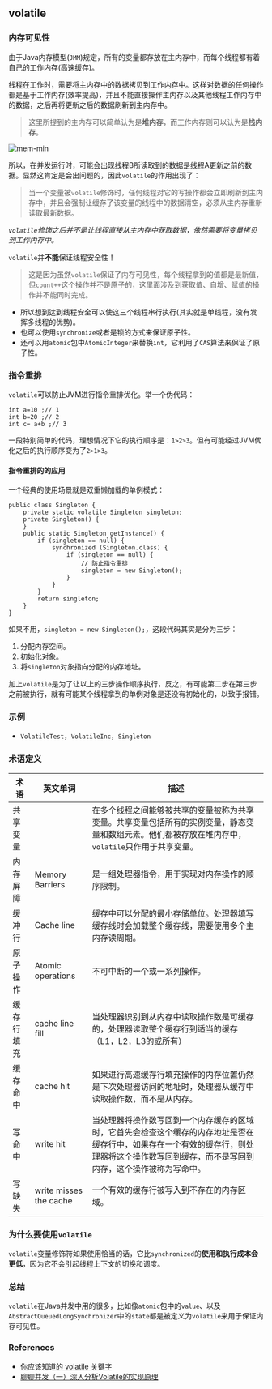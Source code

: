 ## volatile

### 内存可见性
由于Java内存模型(`JMM`)规定，所有的变量都存放在主内存中，而每个线程都有着自己的工作内存(高速缓存)。

线程在工作时，需要将主内存中的数据拷贝到工作内存中。这样对数据的任何操作都是基于工作内存(效率提高)，并且不能直接操作主内存以及其他线程工作内存中的数据，之后再将更新之后的数据刷新到主内存中。
>这里所提到的主内存可以简单认为是**堆内存**，而工作内存则可以认为是**栈内存**。

![mem-min](https://s0.wailian.download/2018/10/23/mem-min.png)

所以，在并发运行时，可能会出现线程B所读取到的数据是线程A更新之前的数据。显然这肯定是会出问题的，因此`volatile`的作用出现了：
>当一个变量被`volatile`修饰时，任何线程对它的写操作都会立即刷新到主内存中，并且会强制让缓存了该变量的线程中的数据清空，必须从主内存重新读取最新数据。

_`volatile`修饰之后并不是让线程直接从主内存中获取数据，依然需要将变量拷贝到工作内存中。_

`volatile`并**不能**保证线程安全性！
>这是因为虽然`volatile`保证了内存可见性，每个线程拿到的值都是最新值，但`count++`这个操作并不是原子的，这里面涉及到获取值、自增、赋值的操作并不能同时完成。

- 所以想到达到线程安全可以使这三个线程串行执行(其实就是单线程，没有发挥多线程的优势)。
- 也可以使用`synchronize`或者是锁的方式来保证原子性。
- 还可以用`atomic`包中`AtomicInteger`来替换`int`，它利用了`CAS`算法来保证了原子性。

### 指令重排
`volatile`可以防止JVM进行指令重排优化。举一个伪代码：
```
int a=10 ;// 1
int b=20 ;// 2
int c= a+b ;// 3
```
一段特别简单的代码，理想情况下它的执行顺序是：`1>2>3`。但有可能经过JVM优化之后的执行顺序变为了`2>1>3`。

#### 指令重排的的应用
一个经典的使用场景就是双重懒加载的单例模式：
```
public class Singleton {
    private static volatile Singleton singleton;
    private Singleton() {
    }
    public static Singleton getInstance() {
        if (singleton == null) {
            synchronized (Singleton.class) {
                if (singleton == null) {
                    // 防止指令重排
                    singleton = new Singleton();
                }
            }
        }
        return singleton;
    }
}
```
如果不用，`singleton = new Singleton();`，这段代码其实是分为三步：
1. 分配内存空间。
1. 初始化对象。
1. 将`singleton`对象指向分配的内存地址。

加上`volatile`是为了让以上的三步操作顺序执行，反之，有可能第二步在第三步之前被执行，就有可能某个线程拿到的单例对象是还没有初始化的，以致于报错。

### 示例
- `VolatileTest`，`VolatileInc`，`Singleton`

### 术语定义

术语 | 英文单词 | 描述
---|---|-----
共享变量 |  | 在多个线程之间能够被共享的变量被称为共享变量。共享变量包括所有的实例变量，静态变量和数组元素。他们都被存放在堆内存中，`volatile`只作用于共享变量。
内存屏障 | Memory Barriers | 是一组处理器指令，用于实现对内存操作的顺序限制。
缓冲行 | Cache line | 缓存中可以分配的最小存储单位。处理器填写缓存线时会加载整个缓存线，需要使用多个主内存读周期。
原子操作 | Atomic operations | 不可中断的一个或一系列操作。
缓存行填充 | cache line fill | 当处理器识别到从内存中读取操作数是可缓存的，处理器读取整个缓存行到适当的缓存（L1，L2，L3的或所有）
缓存命中 | cache hit | 如果进行高速缓存行填充操作的内存位置仍然是下次处理器访问的地址时，处理器从缓存中读取操作数，而不是从内存。
写命中 | write hit | 当处理器将操作数写回到一个内存缓存的区域时，它首先会检查这个缓存的内存地址是否在缓存行中，如果存在一个有效的缓存行，则处理器将这个操作数写回到缓存，而不是写回到内存，这个操作被称为写命中。
写缺失 | write misses the cache | 一个有效的缓存行被写入到不存在的内存区域。

### 为什么要使用`volatile`
`volatile`变量修饰符如果使用恰当的话，它比`synchronized`的**使用和执行成本会更低**，因为它不会引起线程上下文的切换和调度。

### 总结
`volatile`在Java并发中用的很多，比如像`atomic`包中的`value`、以及`AbstractQueuedLongSynchronizer`中的`state`都是被定义为`volatile`来用于保证内存可见性。

### References
- [你应该知道的 volatile 关键字](https://crossoverjie.top/2018/03/09/volatile/)
- [聊聊并发（一）深入分析Volatile的实现原理](http://ifeve.com/volatile/)